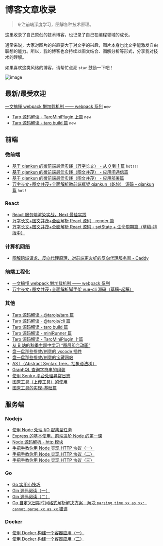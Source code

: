 # 博客文章收录

> 专注前端深度学习，图解各种技术原理。

这里收录了自己原创的技术博客，也记录了自己在编程领域的成长。

通常来说，大家对图片的兴趣要大于对文字的兴趣，图片本身也比文字能激发自由联想的能力。所以，我的博客也会持续以图文结合、图解分析等形式，分享我对技术的理解。

如果喜欢这类风格的博客，请帮忙点亮 `star` 鼓励一下吧！

![image](http://shadows-mall.oss-cn-shenzhen.aliyuncs.com/images/assets/common/1.jpg)

## 最新/最受欢迎

[一文搞懂 webpack 懒加载机制 —— webpack 系列](https://github.com/a1029563229/Blogs/tree/master/Topic/Webpack/LazyLoad) `new`
- [Taro 源码解读 - TaroMiniPlugin 上篇](https://github.com/a1029563229/Blogs/tree/master/Source-Code/taro/5.md) `new`
- [Taro 源码解读 - taro build 篇](https://github.com/a1029563229/Blogs/tree/master/Source-Code/taro/3.md) `new`

## 前端

### 微前端

- [基于 qiankun 的微前端最佳实践（万字长文） - 从 0 到 1 篇](https://github.com/a1029563229/Blogs/tree/master/BestPractices/qiankun/Start.md) `hot!!!`
- [基于 qiankun 的微前端最佳实践（图文并茂） - 应用间通信篇](https://github.com/a1029563229/Blogs/tree/master/BestPractices/qiankun/Communication.md)
- [基于 qiankun 的微前端最佳实践（图文并茂） - 应用部署篇](https://github.com/a1029563229/Blogs/tree/master/BestPractices/qiankun/Deploy.md)
- [万字长文+图文并茂+全面解析微前端框架 qiankun（乾坤） 源码 - qiankun 篇](https://github.com/a1029563229/Blogs/tree/master/Source-Code/qiankun/1.md) `hot!`

### React

- [React 服务端渲染实战，Next 最佳实践](https://github.com/a1029563229/Blogs/tree/master/Introduction/react-ssr)
- [万字长文+图文并茂+全面解析 React 源码 - render 篇](https://github.com/a1029563229/Blogs/tree/master/Source-Code/react/1.md)
- [万字长文+图文并茂+全面解析 React 源码 - setState + 生命周期篇（草稿-排版中）](https://github.com/a1029563229/Blogs/tree/master/Source-Code/react/2.md)

### 计算机网络

- [图解跨域请求、反向代理原理，对前端更友好的反向代理服务器 - Caddy](https://github.com/a1029563229/Blogs/tree/master/BestPractices/caddy)

### 前端工程化

- [一文搞懂 webpack 懒加载机制 —— webpack 系列](https://github.com/a1029563229/Blogs/tree/master/Topic/Webpack/LazyLoad)
- [万字长文+图文并茂+全面解析脚手架 vue-cli 源码（草稿-起稿）](https://github.com/a1029563229/Blogs/tree/master/Source-Code/vue-cli/1.md)

### 其他

- [Taro 源码解读 - @tarojs/taro 篇](https://github.com/a1029563229/Blogs/tree/master/Source-Code/taro/1.md)
- [Taro 源码解读 - @tarojs/cli 篇](https://github.com/a1029563229/Blogs/tree/master/Source-Code/taro/2.md)
- [Taro 源码解读 - taro build 篇](https://github.com/a1029563229/Blogs/tree/master/Source-Code/taro/3.md)
- [Taro 源码解读 - miniRunner 篇](https://github.com/a1029563229/Blogs/tree/master/Source-Code/taro/4.md)
- [Taro 源码解读 - TaroMiniPlugin 上篇](https://github.com/a1029563229/Blogs/tree/master/Source-Code/taro/5.md)
- [从 B 站的秋季主题中学习 “图层组合动画”](https://github.com/a1029563229/Blogs/tree/master/BestPractices/bilibili/Banner.md)
- [盘一盘那些提效/创意的 vscode 插件](https://github.com/a1029563229/Blogs/tree/master/Plugins/VscodePlugins)
- [盘一盘那些提效/创意的宝藏网站](https://github.com/a1029563229/Blogs/tree/master/Plugins/Websites)
- [AST（Abstract Syntax Tree，抽象语法树）](https://github.com/a1029563229/Blogs/tree/master/Introduction/ast)
- [GraphQL 查询字符串的组装](https://github.com/a1029563229/Blogs/tree/master/Introduction/graphql/graphql-query)
- [使用 Sentry 平台处理异常日志](https://github.com/a1029563229/Blogs/tree/master/Introduction/Sentry)
- [图床工具（上传工具）的使用](https://github.com/a1029563229/Blogs/tree/master/Plugins/Upload)
- [图床工具的实现-基础篇](https://github.com/a1029563229/Blogs/tree/master/Plugins/Upload/Source)

## 服务端

### Nodejs

- [使用 Node 处理 I/O 密集型任务](https://github.com/a1029563229/Blogs/tree/master/BestPractices/node/concurrent)
- [Express 的基本使用，前端进阶 Node 的第一课](https://github.com/a1029563229/Blogs/tree/master/Introduction/node/express/README.md)
- [Node 源码解析 - http 模块](https://github.com/a1029563229/Node-Source-Excerpt/tree/master/http)
- [手把手教你用 Node 实现 HTTP 协议（一）](https://github.com/a1029563229/Blogs/tree/master/Introduction/http)
- [手把手教你用 Node 实现 HTTP 协议（二）](https://github.com/a1029563229/Blogs/tree/master/Introduction/http/README2.md)
- [手把手教你用 Node 实现 HTTP 协议（三）](https://github.com/a1029563229/Blogs/tree/master/Introduction/http/README3.md)

### Go

- [Go 实用小技巧](https://github.com/a1029563229/Blogs/tree/master/Introduction/go/skill/README.md)
- [Gin 源码阅读（一）](https://github.com/a1029563229/Blogs/tree/master/Source-Code/gin/1.md)
- [Gin 源码阅读（二）](https://github.com/a1029563229/Blogs/tree/master/Source-Code/gin/2.md)
- [Go 自定义日期时间格式解析解决方案 - 解决 `parsing time xx as xx: cannot parse xx as xx` 错误](https://github.com/a1029563229/Blogs/tree/master/BugFix/go/time)

### Docker

- [使用 Docker 构建一个容器应用（一）](https://github.com/a1029563229/Blogs/tree/master/Introduction/docker/image)
- [使用 Docker 构建一个容器应用（二）](https://github.com/a1029563229/Blogs/tree/master/Introduction/docker/image/README2.md)

